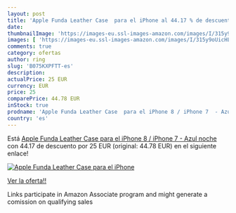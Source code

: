 ```yaml
---
layout: post
title: 'Apple Funda Leather Case  para el iPhone al 44.17 % de descuento'
date: 
thumbnailImage: 'https://images-eu.ssl-images-amazon.com/images/I/315y9oUicHL._SL200_.jpg'
images: [ 'https://images-eu.ssl-images-amazon.com/images/I/315y9oUicHL._SL200_.jpg' ]
comments: true
category: ofertas
author: ring
slug: 'B075KXPFTT-es'
description:
actualPrice: 25 EUR
currency: EUR
price: 25
comparePrice: 44.78 EUR
inStock: true
prodname: 'Apple Funda Leather Case  para el iPhone 8 / iPhone 7  - Azul noche'
country: 'es'
---
```


Está [Apple Funda Leather Case  para el iPhone 8 / iPhone 7  - Azul noche](https://www.amazon.es/dp/B075KXPFTT/?tag=tolees-21) con 44.17 de descuento por 25 EUR (original: 44.78 EUR) en el siguiente enlace!

[![Apple Funda Leather Case  para el iPhone](https://images-eu.ssl-images-amazon.com/images/I/315y9oUicHL._SL200_.jpg)](https://www.amazon.es/dp/B075KXPFTT/?tag=tolees-21)

[Ver la oferta!!](https://www.amazon.es/dp/B075KXPFTT/?tag=tolees-21)

Links participate in Amazon Associate program and might generate a comission on qualifying sales


